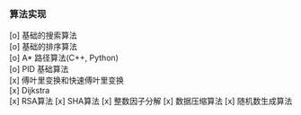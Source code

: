 ### 算法实现
[o] 基础的搜索算法  
[o] 基础的排序算法  
[o] A* 路径算法(C++, Python)  
[o] PID 基础算法  
[x] 傅叶里变换和快速傅叶里变换  
[x] Dijkstra  
[x] RSA算法
[x] SHA算法
[x] 整数因子分解
[x] 数据压缩算法
[x] 随机数生成算法  

